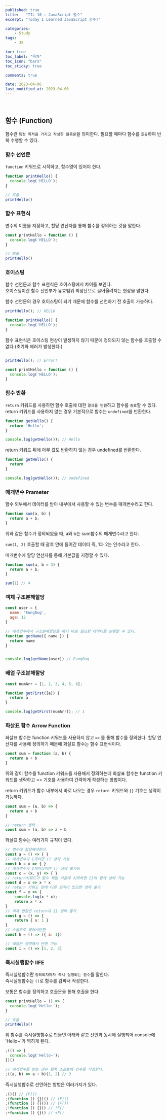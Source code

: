 ```yaml
---
published: true
title:   "TIL-10 : JavaScript 함수"
excerpt: "Today I Learned JavaScript 함수!"

categories:
    - Study
tags:
    - JS

toc: true
toc_label: "목차"
toc_icon: "bars"
toc_sticky: true

comments: true

date: 2023-04-06
last_modified_at: 2023-04-06
---
```

<br>

## 함수 (Function)

함수란 `특정 목적을 가지고 작성한 블록문`을 의미한다. 필요할 때마다 함수를 `호출`하여 반복 수행할 수 있다.


### 함수 선언문

`function` 키워드로 시작하고, 함수명이 있어야 한다.

```javascript
function printHello() {
  console.log('HELLO');
}

// 호출
printHello()
```

### 함수 표현식
변수의 이름을 지정하고, 할당 연산자를 통해 함수를 정의하는 것을 말한다.

```javascript
const printHello = function () {
  console.log('HELLO');
}

// 호출
printHello()
```

### 호이스팅

함수 선언문과 함수 표현식은 호이스팅에서 차이를 보인다.  
호이스팅이란 함수 선언부가 유효범위 최상단으로 끌어올려지는 현상을 말한다.

함수 선언문의 경우 호이스팅이 되기 때문에 함수를 선언하기 전 호출이 가능하다.

```javascript
printHello(); // HELLO

function printHello() {
  console.log('HELLO');
}
```

함수 표현식은 호이스팅 현상이 발생하지 않기 때문에 정의되지 않는 함수를 호출할 수 없다.(초기화 에러가 발생한다.)
```javascript

printHello(); // Error!

const printHello = function () {
  console.log('HELLO');
}
```

### 함수 반환

`return` 키워드를 사용하면 함수 호출에 대한 `결과를 반환`하고 함수를 `종료`할 수 있다.  
return 키워드를 사용하지 않는 경우 기본적으로 함수는 `undefined`를 반환한다.

```javascript
function getHello() {
  return 'Hello';
}

console.log(getHello()); // Hello
```

return 키워드 뒤에 아무 값도 반환하지 않는 경우 undefined를 반환한다.
```javascript
function getHello() {
  return
}

console.log(getHello()); // undefined
```

### 매개변수 Prameter
함수 외부에서 데이터를 받아 내부에서 사용할 수 있는 변수를 매개변수라고 한다.

```javascript
function sum(a, b) {
  return a + b;
}
```
위와 같은 함수가 정의되었을 때, a와 b는 sum함수의 매개변수라고 한다.

`sum(1, 2)` 호출할 때 괄호 안에 들어간 데이터 즉, 1과 2는 인수라고 한다.

매개변수에 할당 연산자를 통해 기본값을 지정할 수 있다.

```javascript
function sum(a, b = 3) {
  return a + b;
}

sum(1) // 4
```

### 객체 구조분해할당 

```javascript
const user = {
  name: 'EungBug',
  age: 12
}

// 매개변수에서 구조분해할당을 해서 바로 필요한 데이터를 반환할 수 있다.
function getName({ name }) {
  return name
}


console.log(getName(user)) // EungBug
```

### 배열 구조분해할당
```javascript
const numArr = [1, 2, 3, 4, 5, 6];

function getFirst([a]) {
  return a
}

console.log(getFirst(numArr)); // 1
```

### 화살표 함수 Arrow Function

화살표 함수는 function 키워드를 사용하지 않고 `=>` 를 통해 함수를 정의한다. 할당 연산자를 사용해 정의하기 때문에 화살표 함수는 함수 표현식이다.

```javascript
const sum = function (a, b) {
  return a + b
}
```
위와 같이 함수를 function 키워드를 사용해서 정의하는데 화살표 함수는 function 키워드를 생략하고 => 기호를 사용하여 간략하게 작성하는 방법이다.  

return 키워드가 함수 내부에서 바로 나오는 경우 `return `키워드와 `{}` 기호는 생략이 가능하다.

```javascript
const sum = (a, b) => {
  return a + b
}

// return 생략
const sum = (a, b) => a + b
```

화살표 함수는 여러가지 규칙이 있다.
```javascript
// 변수에 할당해야한다.
const a = () => { }
// 매개변수가 1개이면 () 생략 가능
const b = x => { }
// 매개변수가 2개이상이면 () 생략 불가능
const c = (x, y) => { }
// return키워드가 함수 제일 처음에 시작하면 {}와 함께 생략 가능
const d = x => x * x
// return 키워드 앞에 다른 로직이 있으면 생략 불가
const f = x => {
	console.log(x * x);
	return x * x
}
// 객체 반환은 return과 {} 생략 불가 
const g = () => { 
	return { a: 1 }
}
// 소괄호로 묶어서반환
const h = () => ({ a: 1})

// 배열은 생략해서 반환 가능 
const i = () => [1, 2, 3]
```

### 즉시실행함수 IIFE
즉시실행함수란 `정의되자마자 즉시 실행되는 함수`를 말한다.  
즉시실행함수는 `()`로 함수를 감싸서 작성한다.

보통은 함수를 정의하고 호출문을 통해 호출을 한다.
```javascript
const printHello = () => {
  console.log('Hello~');
}

// 호출
printHello()
```

위 함수를 즉시실행함수로 만들면 아래와 같고 선언과 동시에 실행되어 console에 'Hello~'가 찍히게 된다.

```javascript
;(() => {
  console.log('Hello~');
})() 

// 매개변수를 받는 경우 뒷쪽 소괄호에 인수를 작성한다.
;((a, b) => a + b)(1, 2) // 3
```

즉시실행함수로 선언하는 방법은 여러가지가 있다.

```javascript
;()() // (F)()
;(function () {})() // (F)()
;(function () {}()) // (F())
;!function () {}() // !F()
;+function () {}() // +F()
```


